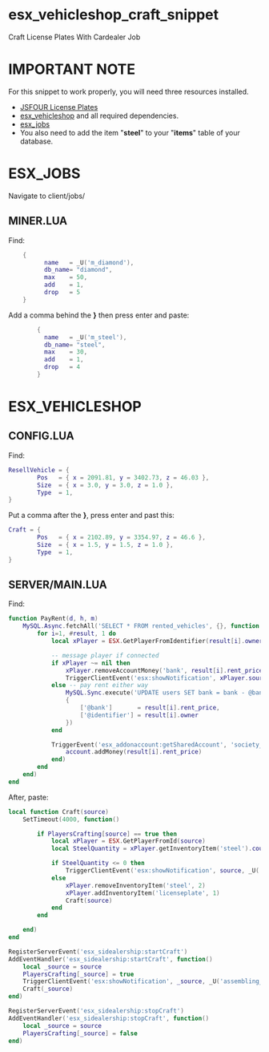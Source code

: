 # esx_vehicleshop_craft_snippet
Craft License Plates With Cardealer Job

# IMPORTANT NOTE
For this snippet to work properly, you will need three resources installed.
* [JSFOUR License Plates](https://github.com/jonassvensson4/jsfour-licenseplate)
* [esx_vehicleshop](https://github.com/ESX-Org/esx_vehicleshop) and all required dependencies.
* [esx_jobs](https://github.com/ESX-Org/esx_jobs)
* You also need to add the item "__steel__" to your "__items__" table of your database.


# ESX_JOBS
Navigate to client/jobs/

## MINER.LUA
Find:
```lua
	{
          name   = _U('m_diamond'),
          db_name= "diamond",
          max    = 50,
          add    = 1,
          drop   = 5
	}
```

Add a comma behind the __}__ then press enter and paste:
```lua
        {
          name   = _U('m_steel'),
          db_name= "steel",
          max    = 30,
          add    = 1,
          drop   = 4
        }
```

# ESX_VEHICLESHOP
## CONFIG.LUA
Find:
```lua
ResellVehicle = {
		Pos   = { x = 2091.81, y = 3402.73, z = 46.03 },
		Size  = { x = 3.0, y = 3.0, z = 1.0 },
		Type  = 1,
}
```
Put a comma after the **}**, press enter and past this:
```lua
Craft = {
		Pos   = { x = 2102.89, y = 3354.97, z = 46.6 },
		Size  = { x = 1.5, y = 1.5, z = 1.0 },
		Type  = 1,
}
```

## SERVER/MAIN.LUA
Find:

```lua
function PayRent(d, h, m)
	MySQL.Async.fetchAll('SELECT * FROM rented_vehicles', {}, function (result)
		for i=1, #result, 1 do
			local xPlayer = ESX.GetPlayerFromIdentifier(result[i].owner)

			-- message player if connected
			if xPlayer ~= nil then
				xPlayer.removeAccountMoney('bank', result[i].rent_price)
				TriggerClientEvent('esx:showNotification', xPlayer.source, _U('paid_rental', ESX.Math.GroupDigits(result[i].rent_price)))
			else -- pay rent either way
				MySQL.Sync.execute('UPDATE users SET bank = bank - @bank WHERE identifier = @identifier',
				{
					['@bank']       = result[i].rent_price,
					['@identifier'] = result[i].owner
				})
			end

			TriggerEvent('esx_addonaccount:getSharedAccount', 'society_cardealer', function(account)
				account.addMoney(result[i].rent_price)
			end)
		end
	end)
end
```

After, paste:

```lua
local function Craft(source)
	SetTimeout(4000, function()

		if PlayersCrafting[source] == true then
			local xPlayer = ESX.GetPlayerFromId(source)
			local SteelQuantity = xPlayer.getInventoryItem('steel').count

			if SteelQuantity <= 0 then
				TriggerClientEvent('esx:showNotification', source, _U('not_enough_steel'))
			else
				xPlayer.removeInventoryItem('steel', 2)
				xPlayer.addInventoryItem('licenseplate', 1)
				Craft(source)
			end
		end

	end)
end

RegisterServerEvent('esx_sidealership:startCraft')
AddEventHandler('esx_sidealership:startCraft', function()
	local _source = source
	PlayersCrafting[_source] = true
	TriggerClientEvent('esx:showNotification', _source, _U('assembling_license_plate'))
	Craft(_source)
end)

RegisterServerEvent('esx_sidealership:stopCraft')
AddEventHandler('esx_sidealership:stopCraft', function()
	local _source = source
	PlayersCrafting[_source] = false
end)
```
